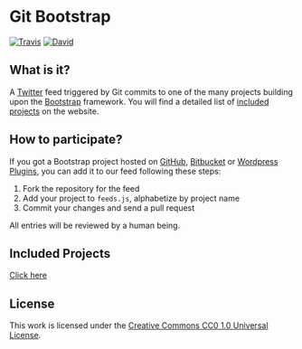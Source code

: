 # Git Bootstrap

[![Travis](https://img.shields.io/travis/gitbootstrap/repository.svg?style=flat-square)](https://travis-ci.org/gitbootstrap/repository)
[![David](https://img.shields.io/david/dev/gitbootstrap/repository.svg?style=flat-square)](https://david-dm.org/gitbootstrap/repository#info=devDependencies)

## What is it?
A [Twitter](http://twitter.com/gitbootstrap) feed triggered by Git commits to one of the many projects building upon the [Bootstrap](http://getbootstrap.com/) framework. You will find a detailed list of [included projects](http://gitbootstrap.github.io/repository/index.html#projects) on the website.

## How to participate?

If you got a Bootstrap project hosted on [GitHub](https://github.com), [Bitbucket](https://bitbucket.org/) or [Wordpress Plugins](https://wordpress.org/plugins/), you can add it to our feed following these steps:

1. Fork the repository for the feed
2. Add your project to `feeds.js`, alphabetize by project name
3. Commit your changes and send a pull request

All entries will be reviewed by a human being.

## Included Projects

[Click here](http://gitbootstrap.github.io/repository/index.html#projects)

## License

This work is licensed under the [Creative Commons CC0 1.0 Universal License](http://creativecommons.org/publicdomain/zero/1.0/legalcode).